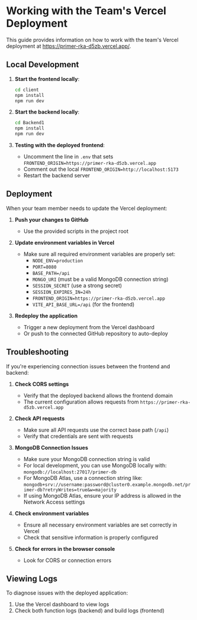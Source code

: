 # Working with the Team's Vercel Deployment

This guide provides information on how to work with the team's Vercel deployment at https://primer-rka-d5zb.vercel.app/.

## Local Development

1. **Start the frontend locally**:
   ```bash
   cd client
   npm install
   npm run dev
   ```

2. **Start the backend locally**:
   ```bash
   cd Backend1
   npm install
   npm run dev
   ```

3. **Testing with the deployed frontend**:
   - Uncomment the line in `.env` that sets `FRONTEND_ORIGIN=https://primer-rka-d5zb.vercel.app`
   - Comment out the local `FRONTEND_ORIGIN=http://localhost:5173`
   - Restart the backend server

## Deployment

When your team member needs to update the Vercel deployment:

1. **Push your changes to GitHub**
   - Use the provided scripts in the project root

2. **Update environment variables in Vercel**
   - Make sure all required environment variables are properly set:
     - `NODE_ENV=production`
     - `PORT=8080`
     - `BASE_PATH=/api`
     - `MONGO_URI` (must be a valid MongoDB connection string)
     - `SESSION_SECRET` (use a strong secret)
     - `SESSION_EXPIRES_IN=24h`
     - `FRONTEND_ORIGIN=https://primer-rka-d5zb.vercel.app`
     - `VITE_API_BASE_URL=/api` (for the frontend)

3. **Redeploy the application**
   - Trigger a new deployment from the Vercel dashboard
   - Or push to the connected GitHub repository to auto-deploy

## Troubleshooting

If you're experiencing connection issues between the frontend and backend:

1. **Check CORS settings**
   - Verify that the deployed backend allows the frontend domain
   - The current configuration allows requests from `https://primer-rka-d5zb.vercel.app`

2. **Check API requests**
   - Make sure all API requests use the correct base path (`/api`)
   - Verify that credentials are sent with requests

3. **MongoDB Connection Issues**
   - Make sure your MongoDB connection string is valid
   - For local development, you can use MongoDB locally with: `mongodb://localhost:27017/primer-db`
   - For MongoDB Atlas, use a connection string like: `mongodb+srv://username:password@cluster0.example.mongodb.net/primer-db?retryWrites=true&w=majority`
   - If using MongoDB Atlas, ensure your IP address is allowed in the Network Access settings

4. **Check environment variables**
   - Ensure all necessary environment variables are set correctly in Vercel
   - Check that sensitive information is properly configured

5. **Check for errors in the browser console**
   - Look for CORS or connection errors

## Viewing Logs

To diagnose issues with the deployed application:

1. Use the Vercel dashboard to view logs
2. Check both function logs (backend) and build logs (frontend)
